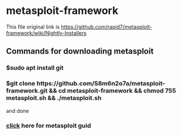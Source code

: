 # metasploit-framework
This file original link is https://github.com/rapid7/metasploit-framework/wiki/Nightly-Installers

<h2>Commands for downloading metasploit</h2> 

<h3>$sudo apt install git</h3>
<h3>$git clone https://github.com/S8m6n2o7a/metasploit-framework.git && cd metasploit-framework && chmod 755 metasploit.sh && ./metasploit.sh</h3>
and done
<h3><a href="https://www.tutorialspoint.com/metasploit/index.htm">click</a> here for metasploit guid</h3>
